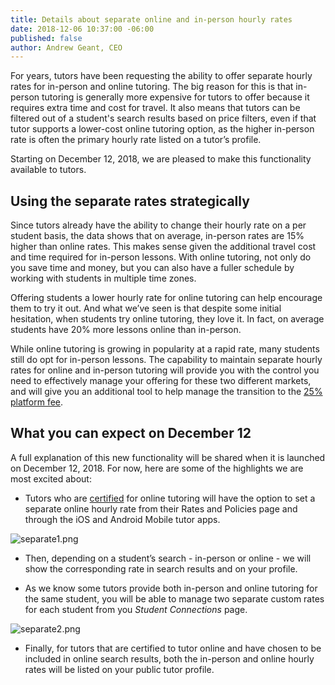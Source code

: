 ```yaml
---
title: Details about separate online and in-person hourly rates
date: 2018-12-06 10:37:00 -06:00
published: false
author: Andrew Geant, CEO
---
```


For years, tutors have been requesting the ability to offer separate hourly rates for in-person and online tutoring. The big reason for this is that in-person tutoring is generally more expensive for tutors to offer because it requires extra time and cost for travel. It also means that tutors can be filtered out of a student's search results based on price filters, even if that tutor supports a lower-cost online tutoring option, as the higher in-person rate is often the primary hourly rate listed on a tutor’s profile.  

Starting on December 12, 2018, we are pleased to make this functionality available to tutors. 

## Using the separate rates strategically 

Since tutors already have the ability to change their hourly rate on a per student basis, the data shows that on average, in-person rates are 15% higher than online rates. This makes sense given the additional travel cost and time required for in-person lessons. With online tutoring, not only do you save time and money, but you can also have a fuller schedule by working with students in multiple time zones. 

Offering students a lower hourly rate for online tutoring can help encourage them to try it out. And what we’ve seen is that despite some initial hesitation, when students try online tutoring, they love it. In fact, on average students have 20% more lessons online than in-person.

While online tutoring is growing in popularity at a rapid rate, many students still do opt for in-person lessons. The capability to maintain separate hourly rates for online and in-person tutoring will provide you with the control you need to effectively manage your offering for these two different markets, and will give you an additional tool to help manage the transition to the [25% platform fee](http://www.wyzant.com/blog/tutor/platform-fee-changes/).

## What you can expect on December 12

A full explanation of this new functionality will be shared when it is launched on December 12, 2018. For now, here are some of the highlights we are most excited about: 

* Tutors who are [certified](https://www.wyzant.com/online/approval) for online tutoring will have the option to set a separate online hourly rate from their Rates and Policies page and through the iOS and Android Mobile tutor apps.

![separate1.png](/blog/uploads/separate1.png)

* Then, depending on a student’s search - in-person or online - we will show the corresponding rate in search results and on your profile.

* As we know some tutors provide both in-person and online tutoring for the same student, you will be able to manage two separate custom rates for each student from you *Student Connections* page.

![separate2.png](/blog/uploads/separate2.png)

* Finally, for tutors that are certified to tutor online and have chosen to be included in online search results, both the in-person and online hourly rates will be listed on your public tutor profile. 